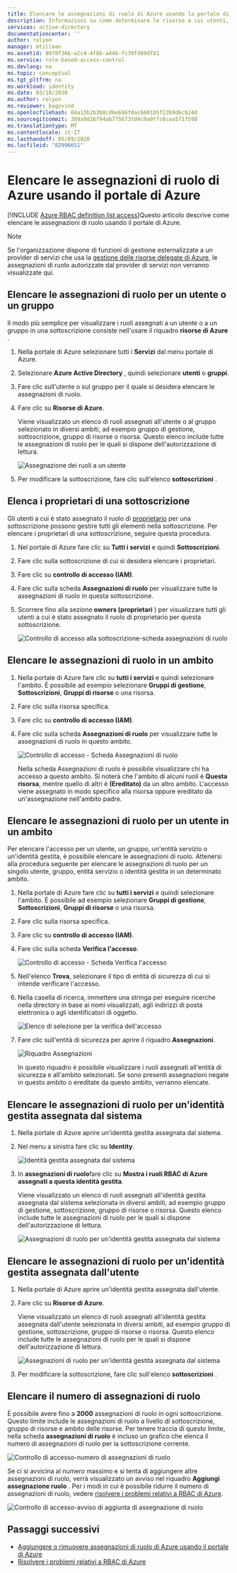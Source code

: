 ```yaml
---
title: Elencare le assegnazioni di ruolo di Azure usando la portale di Azure-RBAC
description: Informazioni su come determinare le risorse a cui utenti, gruppi, entità servizio o identità gestite possono accedere usando il portale di Azure e il controllo degli accessi in base al ruolo di Azure (RBAC di Azure).
services: active-directory
documentationcenter: ''
author: rolyon
manager: mtillman
ms.assetid: 8078f366-a2c4-4fbb-a44b-fc39fd89df81
ms.service: role-based-access-control
ms.devlang: na
ms.topic: conceptual
ms.tgt_pltfrm: na
ms.workload: identity
ms.date: 03/18/2020
ms.author: rolyon
ms.reviewer: bagovind
ms.openlocfilehash: 04a13b2b3b8cd6e696f0ac6601b5f23b9d6cb24d
ms.sourcegitcommit: 309a9d26f94ab775673fd4c9a0ffc6caa571f598
ms.translationtype: MT
ms.contentlocale: it-IT
ms.lasthandoff: 05/09/2020
ms.locfileid: "82996651"
---
```

# <a name="list-azure-role-assignments-using-the-azure-portal"></a>Elencare le assegnazioni di ruolo di Azure usando il portale di Azure

[!INCLUDE [Azure RBAC definition list access](../../includes/role-based-access-control-definition-list.md)]Questo articolo descrive come elencare le assegnazioni di ruolo usando il portale di Azure.

> [!NOTE]
> Se l'organizzazione dispone di funzioni di gestione esternalizzate a un provider di servizi che usa la [gestione delle risorse delegate di Azure](../lighthouse/concepts/azure-delegated-resource-management.md), le assegnazioni di ruolo autorizzate dal provider di servizi non verranno visualizzate qui.

## <a name="list-role-assignments-for-a-user-or-group"></a>Elencare le assegnazioni di ruolo per un utente o un gruppo

Il modo più semplice per visualizzare i ruoli assegnati a un utente o a un gruppo in una sottoscrizione consiste nell'usare il riquadro **risorse di Azure** .

1. Nella portale di Azure selezionare tutti i **Servizi** dal menu portale di Azure.

1. Selezionare **Azure Active Directory** , quindi selezionare **utenti** o **gruppi**.

1. Fare clic sull'utente o sul gruppo per il quale si desidera elencare le assegnazioni di ruolo.

1. Fare clic su **Risorse di Azure**.

    Viene visualizzato un elenco di ruoli assegnati all'utente o al gruppo selezionato in diversi ambiti, ad esempio gruppo di gestione, sottoscrizione, gruppo di risorse o risorsa. Questo elenco include tutte le assegnazioni di ruolo per le quali si dispone dell'autorizzazione di lettura.

    ![Assegnazione dei ruoli a un utente](./media/role-assignments-list-portal/azure-resources-user.png)    

1. Per modificare la sottoscrizione, fare clic sull'elenco **sottoscrizioni** .

## <a name="list-owners-of-a-subscription"></a>Elenca i proprietari di una sottoscrizione

Gli utenti a cui è stato assegnato il ruolo di [proprietario](built-in-roles.md#owner) per una sottoscrizione possono gestire tutti gli elementi nella sottoscrizione. Per elencare i proprietari di una sottoscrizione, seguire questa procedura.

1. Nel portale di Azure fare clic su **Tutti i servizi** e quindi **Sottoscrizioni**.

1. Fare clic sulla sottoscrizione di cui si desidera elencare i proprietari.

1. Fare clic su **controllo di accesso (IAM)**.

1. Fare clic sulla scheda **Assegnazioni di ruolo** per visualizzare tutte le assegnazioni di ruolo in questa sottoscrizione.

1. Scorrere fino alla sezione **owners (proprietari** ) per visualizzare tutti gli utenti a cui è stato assegnato il ruolo di proprietario per questa sottoscrizione.

   ![Controllo di accesso alla sottoscrizione-scheda assegnazioni di ruolo](./media/role-assignments-list-portal/access-control-role-assignments-subscription.png)

## <a name="list-role-assignments-at-a-scope"></a>Elencare le assegnazioni di ruolo in un ambito

1. Nella portale di Azure fare clic su **tutti i servizi** e quindi selezionare l'ambito. È possibile ad esempio selezionare **Gruppi di gestione**, **Sottoscrizioni**, **Gruppi di risorse** o una risorsa.

1. Fare clic sulla risorsa specifica.

1. Fare clic su **controllo di accesso (IAM)**.

1. Fare clic sulla scheda **Assegnazioni di ruolo** per visualizzare tutte le assegnazioni di ruolo in questo ambito.

   ![Controllo di accesso - Scheda Assegnazioni di ruolo](./media/role-assignments-list-portal/access-control-role-assignments.png)

   Nella scheda Assegnazioni di ruolo è possibile visualizzare chi ha accesso a questo ambito. Si noterà che l'ambito di alcuni ruoli è **Questa risorsa**, mentre quello di altri è **(Ereditato)** da un altro ambito. L'accesso viene assegnato in modo specifico alla risorsa oppure ereditato da un'assegnazione nell'ambito padre.

## <a name="list-role-assignments-for-a-user-at-a-scope"></a>Elencare le assegnazioni di ruolo per un utente in un ambito

Per elencare l'accesso per un utente, un gruppo, un'entità servizio o un'identità gestita, è possibile elencare le assegnazioni di ruolo. Attenersi alla procedura seguente per elencare le assegnazioni di ruolo per un singolo utente, gruppo, entità servizio o identità gestita in un determinato ambito.

1. Nella portale di Azure fare clic su **tutti i servizi** e quindi selezionare l'ambito. È possibile ad esempio selezionare **Gruppi di gestione**, **Sottoscrizioni**, **Gruppi di risorse** o una risorsa.

1. Fare clic sulla risorsa specifica.

1. Fare clic su **controllo di accesso (IAM)**.

1. Fare clic sulla scheda **Verifica l'accesso**.

    ![Controllo di accesso - Scheda Verifica l'accesso](./media/role-assignments-list-portal/access-control-check-access.png)

1. Nell'elenco **Trova**, selezionare il tipo di entità di sicurezza di cui si intende verificare l'accesso.

1. Nella casella di ricerca, immettere una stringa per eseguire ricerche nella directory in base ai nomi visualizzati, agli indirizzi di posta elettronica o agli identificatori di oggetto.

    ![Elenco di selezione per la verifica dell'accesso](./media/role-assignments-list-portal/check-access-select.png)

1. Fare clic sull'entità di sicurezza per aprire il riquadro **Assegnazioni**.

    ![Riquadro Assegnazioni](./media/role-assignments-list-portal/check-access-assignments.png)

    In questo riquadro è possibile visualizzare i ruoli assegnati all'entità di sicurezza e all'ambito selezionati. Se sono presenti assegnazioni negate in questo ambito o ereditate da questo ambito, verranno elencate.

## <a name="list-role-assignments-for-a-system-assigned-managed-identity"></a>Elencare le assegnazioni di ruolo per un'identità gestita assegnata dal sistema

1. Nella portale di Azure aprire un'identità gestita assegnata dal sistema.

1. Nel menu a sinistra fare clic su **Identity**.

    ![Identità gestita assegnata dal sistema](./media/role-assignments-list-portal/identity-system-assigned.png)

1. In **assegnazioni di ruolo**fare clic su **Mostra i ruoli RBAC di Azure assegnati a questa identità gestita**.

    Viene visualizzato un elenco di ruoli assegnati all'identità gestita assegnata dal sistema selezionata in diversi ambiti, ad esempio gruppo di gestione, sottoscrizione, gruppo di risorse o risorsa. Questo elenco include tutte le assegnazioni di ruolo per le quali si dispone dell'autorizzazione di lettura.

    ![Assegnazioni di ruolo per un'identità gestita assegnata dal sistema](./media/role-assignments-list-portal/azure-resources-system-assigned.png)

## <a name="list-role-assignments-for-a-user-assigned-managed-identity"></a>Elencare le assegnazioni di ruolo per un'identità gestita assegnata dall'utente

1. Nella portale di Azure aprire un'identità gestita assegnata dall'utente.

1. Fare clic su **Risorse di Azure**.

    Viene visualizzato un elenco di ruoli assegnati all'identità gestita assegnata dall'utente selezionata in diversi ambiti, ad esempio gruppo di gestione, sottoscrizione, gruppo di risorse o risorsa. Questo elenco include tutte le assegnazioni di ruolo per le quali si dispone dell'autorizzazione di lettura.

    ![Assegnazioni di ruolo per un'identità gestita assegnata dal sistema](./media/role-assignments-list-portal/azure-resources-user-assigned.png)

1. Per modificare la sottoscrizione, fare clic sull'elenco **sottoscrizioni** .

## <a name="list-number-of-role-assignments"></a>Elencare il numero di assegnazioni di ruolo

È possibile avere fino a **2000** assegnazioni di ruolo in ogni sottoscrizione. Questo limite include le assegnazioni di ruolo a livello di sottoscrizione, gruppo di risorse e ambito delle risorse. Per tenere traccia di questo limite, nella scheda **assegnazioni di ruolo** è incluso un grafico che elenca il numero di assegnazioni di ruolo per la sottoscrizione corrente.

![Controllo di accesso-numero di assegnazioni di ruolo](./media/role-assignments-list-portal/access-control-role-assignments-chart.png)

Se ci si avvicina al numero massimo e si tenta di aggiungere altre assegnazioni di ruolo, verrà visualizzato un avviso nel riquadro **Aggiungi assegnazione ruolo** . Per i modi in cui è possibile ridurre il numero di assegnazioni di ruolo, vedere [risolvere i problemi relativi a RBAC di Azure](troubleshooting.md#azure-role-assignments-limit).

![Controllo di accesso-avviso di aggiunta di assegnazione di ruolo](./media/role-assignments-list-portal/add-role-assignment-warning.png)

## <a name="next-steps"></a>Passaggi successivi

- [Aggiungere o rimuovere assegnazioni di ruolo di Azure usando il portale di Azure](role-assignments-portal.md)
- [Risolvere i problemi relativi a RBAC di Azure](troubleshooting.md)
